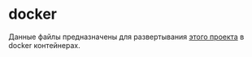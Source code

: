 # docker

Данные файлы предназначены для развертывания [этого проекта](https://github.com/vitmvit/core-service/tree/dev) в docker
контейнерах.